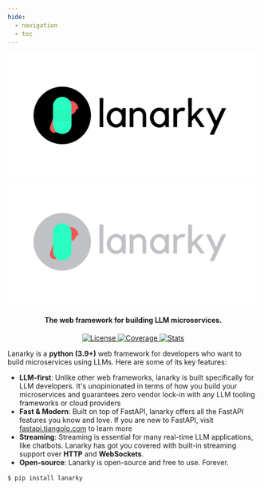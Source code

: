 ```yaml
---
hide:
  - navigation
  - toc
---
```


<style>
.md-content .md-typeset h1 { display: none; }
</style>

<div align="center">

<img src="assets/logo-light-mode.png#only-light" alt="lanarky-logo-light-mode" width="500">
<img src="assets/logo-dark-mode.png#only-dark" alt="lanarky-logo-dark-mode" width="500">

<h4>The web framework for building LLM microservices.</h4>

<a href="https://github.com/ajndkr/lanarky/blob/main/LICENSE">
  <img src="https://img.shields.io/badge/License-MIT-yellow.svg" alt="License">
</a>
<a href="https://coveralls.io/github/ajndkr/lanarky?branch=main">
  <img src="https://coveralls.io/repos/github/ajndkr/lanarky/badge.svg?branch=main" alt="Coverage">
</a>
<a href="https://pypistats.org/packages/lanarky">
  <img src="https://img.shields.io/pypi/dm/lanarky.svg" alt="Stats">
</a>

</div>

Lanarky is a **python (3.9+)** web framework for developers who want to build microservices using LLMs.
Here are some of its key features:

- **LLM-first**: Unlike other web frameworks, lanarky is built specifically for LLM developers.
  It's unopinionated in terms of how you build your microservices and guarantees zero vendor lock-in
  with any LLM tooling frameworks or cloud providers
- **Fast & Modern**: Built on top of FastAPI, lanarky offers all the FastAPI features you know and love.
  If you are new to FastAPI, visit [fastapi.tiangolo.com](https://fastapi.tiangolo.com) to learn more
- **Streaming**: Streaming is essential for many real-time LLM applications, like chatbots. Lanarky has
  got you covered with built-in streaming support over **HTTP** and **WebSockets**.
- **Open-source**: Lanarky is open-source and free to use. Forever.

<!-- termynal -->

```
$ pip install lanarky
```
